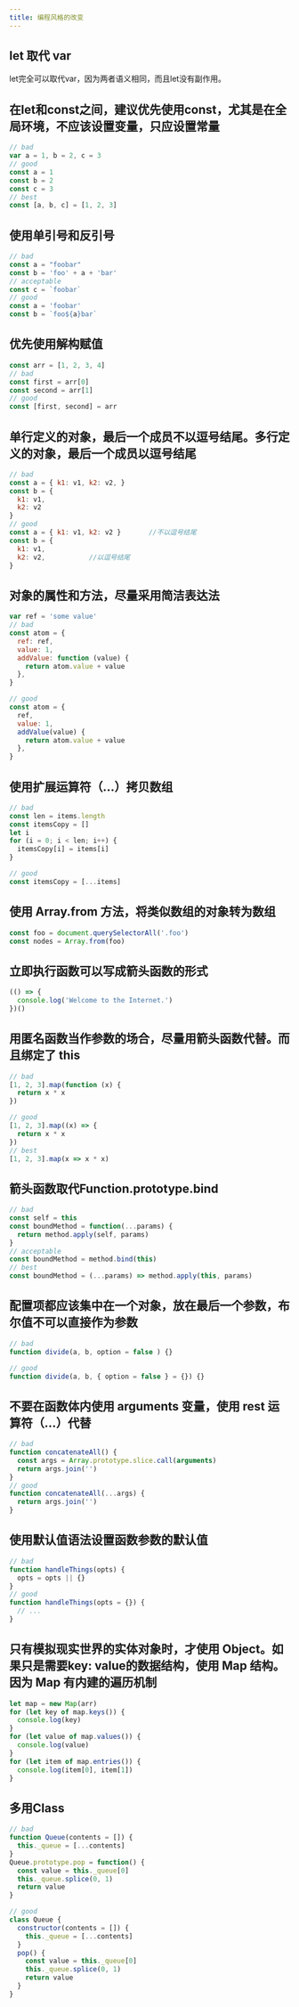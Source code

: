 ```yaml
---
title: 编程风格的改变
---
```

## let 取代 var

let完全可以取代var，因为两者语义相同，而且let没有副作用。

## 在let和const之间，建议优先使用const，尤其是在全局环境，不应该设置变量，只应设置常量

```javascript
// bad
var a = 1, b = 2, c = 3
// good
const a = 1
const b = 2
const c = 3
// best
const [a, b, c] = [1, 2, 3]
```

## 使用单引号和反引号

```javascript
// bad
const a = "foobar"
const b = 'foo' + a + 'bar'
// acceptable
const c = `foobar`
// good
const a = 'foobar'
const b = `foo${a}bar`
```

## 优先使用解构赋值

```javascript
const arr = [1, 2, 3, 4]
// bad
const first = arr[0]
const second = arr[1]
// good
const [first, second] = arr
```

## 单行定义的对象，最后一个成员不以逗号结尾。多行定义的对象，最后一个成员以逗号结尾

```javascript
// bad
const a = { k1: v1, k2: v2, }
const b = {
  k1: v1,
  k2: v2
}
// good
const a = { k1: v1, k2: v2 }       //不以逗号结尾
const b = {
  k1: v1,
  k2: v2,           //以逗号结尾
}
```

## 对象的属性和方法，尽量采用简洁表达法

```javascript
var ref = 'some value'
// bad
const atom = {
  ref: ref,
  value: 1,
  addValue: function (value) {
    return atom.value + value
  },
}

// good
const atom = {
  ref,
  value: 1,
  addValue(value) {
    return atom.value + value
  },
}
```

## 使用扩展运算符（...）拷贝数组

```javascript
// bad
const len = items.length
const itemsCopy = []
let i
for (i = 0; i < len; i++) {
  itemsCopy[i] = items[i]
}

// good
const itemsCopy = [...items]
```

## 使用 Array.from 方法，将类似数组的对象转为数组

```javascript
const foo = document.querySelectorAll('.foo')
const nodes = Array.from(foo)
```

## 立即执行函数可以写成箭头函数的形式

```javascript
(() => {
  console.log('Welcome to the Internet.')
})()
```

## 用匿名函数当作参数的场合，尽量用箭头函数代替。而且绑定了 this

```javascript
// bad
[1, 2, 3].map(function (x) {
  return x * x
})

// good
[1, 2, 3].map((x) => {
  return x * x
})
// best
[1, 2, 3].map(x => x * x)
```

## 箭头函数取代Function.prototype.bind

```javascript
// bad
const self = this
const boundMethod = function(...params) {
  return method.apply(self, params)
}
// acceptable
const boundMethod = method.bind(this)
// best
const boundMethod = (...params) => method.apply(this, params)
```

## 配置项都应该集中在一个对象，放在最后一个参数，布尔值不可以直接作为参数

```javascript
// bad
function divide(a, b, option = false ) {}

// good
function divide(a, b, { option = false } = {}) {}
```

## 不要在函数体内使用 arguments 变量，使用 rest 运算符（...）代替

```javascript
// bad
function concatenateAll() {
  const args = Array.prototype.slice.call(arguments)
  return args.join('')
}
// good
function concatenateAll(...args) {
  return args.join('')
}
```

## 使用默认值语法设置函数参数的默认值

```javascript
// bad
function handleThings(opts) {
  opts = opts || {}
}
// good
function handleThings(opts = {}) {
  // ...
}
```

## 只有模拟现实世界的实体对象时，才使用 Object。如果只是需要key: value的数据结构，使用 Map 结构。因为 Map 有内建的遍历机制

```javascript
let map = new Map(arr)
for (let key of map.keys()) {
  console.log(key)
}
for (let value of map.values()) {
  console.log(value)
}
for (let item of map.entries()) {
  console.log(item[0], item[1])
}
```

## 多用Class

```javascript
// bad
function Queue(contents = []) {
  this._queue = [...contents]
}
Queue.prototype.pop = function() {
  const value = this._queue[0]
  this._queue.splice(0, 1)
  return value
}

// good
class Queue {
  constructor(contents = []) {
    this._queue = [...contents]
  }
  pop() {
    const value = this._queue[0]
    this._queue.splice(0, 1)
    return value
  }
}
```
